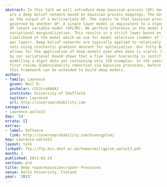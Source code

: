 ```yaml
---
abstract: In this talk we will introduce deep Gaussian process (GP) models. Deep GPs
  are a deep belief network based on Gaussian process mappings. The data is modeled
  as the output of a multivariate GP. The inputs to that Gaussian process are then
  governed by another GP. A single layer model is equivalent to a standard GP or the
  GP latent variable model (GPLVM). We perform inference in the model by approximate
  variational marginalization. This results in a strict lower bound on the marginal
  likelihood of the model which we use for model selection (number of layers and nodes
  per layer). Deep belief networks are typically applied to relatively large data
  sets using stochastic gradient descent for optimization. Our fully Bayesian treatment
  allows for the application of deep models even when data is scarce. Model selection
  by our variational bound shows that a five layer hierarchy is justified even when
  modelling a digit data set containing only 150 examples. In the seminar we will
  first review dimensionality reduction via Gaussian processes, before showing how
  this framework can be extended to build deep models.
author:
- family: Lawrence
  given: Neil D.
  gscholar: r3SJcvoAAAAJ
  institute: University of Sheffield
  twitter: lawrennd
  url: http://inverseprobability.com
categories:
- Lawrence-aalto13
day: '24'
errata: []
extras:
- label: Software
  link: http://inverseprobability.com/hsvargplvm/
key: Lawrence-aalto13
layout: talk
linkpdf: ftp://ftp.dcs.shef.ac.uk/home/neil/gplvm_aalto13.pdf
month: 1
published: 2013-01-24
section: pre
title: Deep <span>Gaussian</span> Processes
venue: Aalto University, Finland
year: '2013'
---
```

